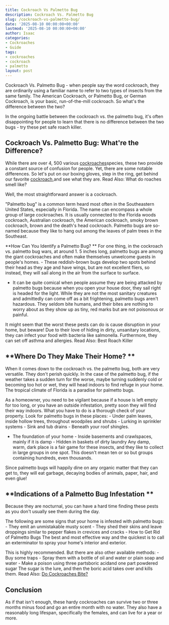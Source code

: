 ```yaml
---
title: Cockroach Vs Palmetto Bug
description: Cockroach Vs. Palmetto Bug
slug: /cockroach-vs-palmetto-bug/
date: '2025-08-10 00:00:00+00:00'
lastmod: '2025-08-10 00:00:00+00:00'
author: Isaac
categories:
- Cockroaches
- Guide
tags:
- cockroaches
- cockroach
- palmetto
layout: post
---
```

Cockroach Vs. Palmetto Bug - when people say the word cockroach, they are ordinarily using a familiar name to refer to two types of insects from the same family. The American Cockroach, or Palmetto Bug, or German Cockroach, is your basic, run-of-the-mill cockroach. So what's the difference between the two?

In the ongoing battle between the cockroach vs. the palmetto bug, it's often disappointing for people to learn that there is no difference between the two bugs - try these pet safe roach killer.

##  Cockroach Vs. Palmetto Bug: What're the Difference?

While there are over 4, 500 various [cockroaches](https://pestpolicy.com/cockroach-eggs/)species, these two provide a constant source of confusion for people. Yet, there are some notable differences. So let's put on our boxing gloves, step in the ring, get behind our favorite [cockroach](https://pestpolicy.com/how-to-kill-cockroach-eggs/),and see what they are. Read Also: What do roaches smell like?

Well, the most straightforward answer is a cockroach.

"Palmetto bug" is a common term heard most often in the Southeastern United States, especially in Florida. The name can encompass a whole group of large cockroaches. It is usually connected to the Florida woods cockroach, Australian cockroach, the American cockroach, smoky brown cockroach, brown and the death's head cockroach. Palmetto bugs are so-named because they like to hang out among the leaves of palm trees in the Southeast.

**How Can You Identify a Palmetto Bug? ** For one thing, in the cockroach vs. palmetto bug wars, at around 1. 5 inches long, palmetto bugs are among the giant cockroaches and often make themselves unwelcome guests in people's homes. - These reddish-brown bugs develop two spots behind their head as they age and have wings, but are not excellent fliers, so instead, they will sail along in the air from the surface to surface.

- It can be quite comical when people assume they are being attacked by palmetto bugs because when you open your house door, they sail right is headed for the light. While they are not the most sanitary creatures and admittedly can come off as a bit frightening, palmetto bugs aren't hazardous. They seldom bite humans, and their bites are nothing to worry about as they show up as tiny, red marks but are not poisonous or painful.

It might seem that the worst these pests can do is cause disruption in your home, but beware! Due to their love of hiding in dirty, unsanitary locations, they can infect your food with bacteria like salmonella. Furthermore, they can set off asthma and allergies. Read Also: Best Roach Killer

##  **Where Do They Make Their Home? **

When it comes down to the cockroach vs. the palmetto bug, both are very versatile. They don't perish quickly. In the case of the palmetto bug, if the weather takes a sudden turn for the worse, maybe turning suddenly cold or becoming too hot or wet, they will head indoors to find refuge in your home. The tropical climate of Florida is a paradise for palmetto bugs.

As a homeowner, you need to be vigilant because if a house is left empty for too long, or you have an outside infestation, pretty soon they will find their way indoors. What you have to do is a thorough check of your property. Look for palmetto bugs in these places: - Under palm leaves, inside hollow trees, throughout woodpiles and shrubs - Lurking in sprinkler systems - Sink and tub drains - Beneath your roof shingles.

- The foundation of your home - Inside basements and crawlspaces, mainly if it is damp - Hidden in baskets of dirty laundry Any damp, warm, dark place is a fair game for these insects, and they like to collect in large groups in one spot. This doesn't mean ten or so but groups containing hundreds, even thousands.

Since palmetto bugs will happily dine on any organic matter that they can get to, they will eat garbage, decaying bodies of animals, paper, hair, and even glue!

##  **Indications of a Palmetto Bug Infestation **

Because they are nocturnal, you can have a hard time finding these pests as you don't usually see them during the day.

The following are some signs that your home is infested with palmetto bugs: - They emit an unmistakable musty scent - They shed their skins and leave droppings similar to pepper flakes in crevices and cracks - How to Get Rid of Palmetto Bugs The best and most effective way and the quickest is to call an exterminator to spray your home's interior and exterior.

This is highly recommended. But there are also other available methods: - Buy some traps - Spray them with a bottle of oil and water or plain soap and water - Make a poison using three partsboric acidand one part powdered sugar The sugar is the lure, and then the boric acid takes over and kills them. Read Also: [Do Cockroaches Bite? ](https://pestpolicy.com/do-cockroaches-bite/)

##  Conclusion

As if that isn't enough, these hardy cockroaches can survive two or three months minus food and go an entire month with no water. They also have a reasonably long lifespan, specifically the females, and can live for a year or more.
